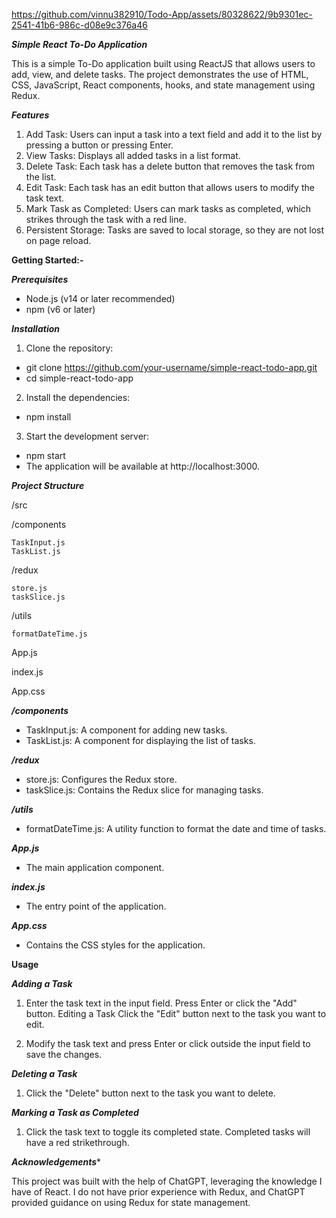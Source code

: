 
https://github.com/vinnu382910/Todo-App/assets/80328622/9b9301ec-2541-41b6-986c-d08e9c376a46

***Simple React To-Do Application***

This is a simple To-Do application built using ReactJS that allows users to add, view, and delete tasks. The project demonstrates the use of HTML, CSS, JavaScript, React components, hooks, and state management using Redux.

***Features***

1) Add Task: Users can input a task into a text field and add it  to the list by pressing a button or pressing Enter.
2) View Tasks: Displays all added tasks in a list format.
3) Delete Task: Each task has a delete button that removes the task from the list.
4) Edit Task: Each task has an edit button that allows users to modify the task text.
5) Mark Task as Completed: Users can mark tasks as completed, which strikes through the task with a red line.
6) Persistent Storage: Tasks are saved to local storage, so they are not lost on page reload.
 

****Getting Started:-****

***Prerequisites***

* Node.js (v14 or later recommended)
* npm (v6 or later)

***Installation***

1) Clone the repository:
* git clone https://github.com/your-username/simple-react-todo-app.git
* cd simple-react-todo-app
2) Install the dependencies:
* npm install
3) Start the development server:
* npm start
* The application will be available at http://localhost:3000.

***Project Structure***

 /src 

  /components
 
    TaskInput.js
    TaskList.js
  /redux
 
    store.js
    taskSlice.js
 
  /utils
 
    formatDateTime.js
  
  App.js
  
  index.js
  
  App.css

***/components***

* TaskInput.js: A component for adding new tasks.
* TaskList.js: A component for displaying the list of tasks.

***/redux***

* store.js: Configures the Redux store.
* taskSlice.js: Contains the Redux slice for managing tasks.

***/utils***

* formatDateTime.js: A utility function to format the date and time of tasks.

***App.js***
* The main application component.

***index.js***
* The entry point of the application.

***App.css***
* Contains the CSS styles for the application.

****Usage****

***Adding a Task***

1) Enter the task text in the input field.
Press Enter or click the "Add" button.
Editing a Task
Click the "Edit" button next to the task you want to edit.

2) Modify the task text and press Enter or click outside the input field to save the changes.

***Deleting a Task***

1) Click the "Delete" button next to the task you want to delete.

***Marking a Task as Completed***

1) Click the task text to toggle its completed state. Completed tasks will have a red strikethrough.

***Acknowledgements****

This project was built with the help of ChatGPT, leveraging the knowledge I have of React. I do not have prior experience with Redux, and ChatGPT provided guidance on using Redux for state management.


